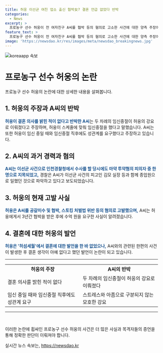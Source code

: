 ```yaml
---
title: 허웅 이선균 여친 업소 출신 협박女? 결혼 언급 없었다 반박
categories:
  - News
excerpt: >
  프로농구 선수 허웅이 전 여자친구 A씨를 협박 등의 혐의로 고소한 사건에 대한 양측 주장이 엇갈리고 있는 가운데, A씨는 김모씨와 같은 유흥업소에서 일했던 것으로 확인됐다. A씨는 허웅의 협박으로 두 차례의 임신중절을 강요당했다고 주장하며, 허웅은 결혼 의사를 밝힌 적이 없었다고 반박했다. 또한 허웅의 결혼 생각에 대한 과거 발언과 A씨의 2019년 이선균 사건과의 관련성이 논란이 되고 있다. (150자)  
feature_text: >
  프로농구 선수 허웅이 전 여자친구 A씨를 협박 등의 혐의로 고소한 사건에 대한 양측 주장이 엇갈리고 있는 가운데, A씨는 김모씨와 같은 유흥업소에서 일했던 것으로 확인됐다. A씨는 허웅의 협박으로 두 차례의 임신중절을 강요당했다고 주장하며, 허웅은 결혼 의사를 밝힌 적이 없었다고 반박했다. 또한 허웅의 결혼 생각에 대한 과거 발언과 A씨의 2019년 이선균 사건과의 관련성이 논란이 되고 있다. (150자)  
image: 'https://newsdao.kr/res/images/meta/newsdao_breakingnews.jpg'
---
```


<p><img src="https://newsdao.kr/res/images/meta/newsdao_breakingnews.jpg" alt="koreaapp 속보" /></p>

<h1>프로농구 선수 허웅의 논란</h1>

<p data-ke-size="size16">프로농구 선수 허웅의 논란에 대한 상세한 내용을 살펴봅니다.</p>

<h2>1. 허웅의 주장과 A씨의 반박</h2>

<p><b><span style="color: #1a5490;">허웅이 결혼 의사를 밝힌 적이 없다고 반박한 A씨</span></b>는 두 차례의 임신중절이 허웅의 강요로 이뤄졌다고 주장하며, 허웅이 스케줄에 맞춰 임신중절을 했다고 말했습니다. A씨는 또한 허웅이 임신 중일 때와 임신중절 직후에도 성관계를 요구했다고 주장하고 있습니다.</p>

<h2>2. A씨의 과거 경력과 혐의</h2>

<p><b><span style="color: #1a5490;">A씨는 이선균 사건으로 인천경찰청에서 수사를 할 당시에도 마약 투약혐의 피의자 중 한 명으로 지목되었고,</span></b> 경찰은 A씨가 이선균 사건의 피고인 김모 실장 등과 함께 종업원으로 일했던 것으로 파악하고 있다고 보도되었습니다.</p>

<h2>3. 허웅의 현재 고발 사실</h2>

<p><b><span style="color: #1a5490;">허웅은 A씨를 공갈미수 및 협박, 스토킹 처벌법 위반 등의 혐의로 고발했으며,</span></b> A씨는 허웅에게서 3년간 협박을 받은 후에 수억 원을 요구한 사실이 알려졌습니다.</p>

<h2>4. 결혼에 대한 허웅의 발언</h2>

<p><b><span style="color: #1a5490;">허웅은 '허섬세월'에서 결혼에 대한 발언을 한 바 없었으나,</span></b> A씨와의 관련된 한편의 사건이 발생한 후 결혼 생각이 아예 없다고 했던 발언이 논란이 되고 있습니다.</p>

<hr>

<table>
  <tr>
    <td style="text-align: center; height: 17px;"><b>허웅의 주장</b></td>
    <td style="text-align: center; height: 17px;"><b>A씨의 반박</b></td>
  </tr>
  <tr>
    <td>결혼 의사를 밝힌 적이 없다</td>
    <td>두 차례의 임신중절이 허웅의 강요로 이뤄졌다</td>
  </tr>
  <tr>
    <td>임신 중일 때와 임신중절 직후에도 성관계 요구</td>
    <td>스트레스와 아픔으로 구분되지 않는 모호한 강요</td>
  </tr>
</table>

<hr>

<p data-ke-size="size16">&nbsp;</p>

<p data-ke-size="size16">이러한 논란에 휩싸인 프로농구 선수 허웅의 사건은 더 많은 사실과 목격자들의 증언을 통해 정확한 판단이 이뤄져야 합니다.</p>
실시간 뉴스 속보는, <a href="https://newsdao.kr" rel="dofollow">https://newsdao.kr</a>


